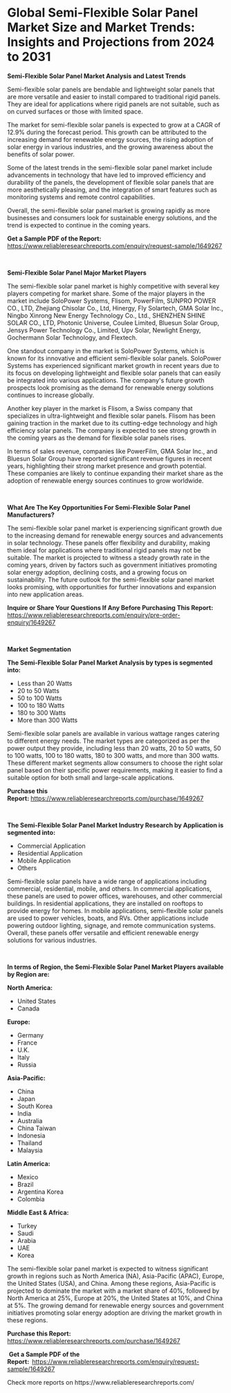 <p><h1>Global Semi-Flexible Solar Panel Market Size and Market Trends: Insights and Projections from 2024 to 2031</h1></p><p><strong>Semi-Flexible Solar Panel Market Analysis and Latest Trends</strong></p>
<p><p>Semi-flexible solar panels are bendable and lightweight solar panels that are more versatile and easier to install compared to traditional rigid panels. They are ideal for applications where rigid panels are not suitable, such as on curved surfaces or those with limited space.</p><p>The market for semi-flexible solar panels is expected to grow at a CAGR of 12.9% during the forecast period. This growth can be attributed to the increasing demand for renewable energy sources, the rising adoption of solar energy in various industries, and the growing awareness about the benefits of solar power.</p><p>Some of the latest trends in the semi-flexible solar panel market include advancements in technology that have led to improved efficiency and durability of the panels, the development of flexible solar panels that are more aesthetically pleasing, and the integration of smart features such as monitoring systems and remote control capabilities.</p><p>Overall, the semi-flexible solar panel market is growing rapidly as more businesses and consumers look for sustainable energy solutions, and the trend is expected to continue in the coming years.</p></p>
<p><strong>Get a Sample PDF of the Report:&nbsp;</strong> <a href="https://www.reliableresearchreports.com/enquiry/request-sample/1649267">https://www.reliableresearchreports.com/enquiry/request-sample/1649267</a></p>
<p>&nbsp;</p>
<p><strong>Semi-Flexible Solar Panel Major Market Players</strong></p>
<p><p>The semi-flexible solar panel market is highly competitive with several key players competing for market share. Some of the major players in the market include SoloPower Systems, Flisom, PowerFilm, SUNPRO POWER CO., LTD, Zhejiang Chisolar Co., Ltd, Hinergy, Fly Solartech, GMA Solar Inc., Ningbo Xinrong New Energy Technology Co., Ltd., SHENZHEN SHINE SOLAR CO., LTD, Photonic Universe, Coulee Limited, Bluesun Solar Group, Jensys Power Technology Co., Limited, Upv Solar, Newlight Energy, Gochermann Solar Technology, and Flextech.</p><p>One standout company in the market is SoloPower Systems, which is known for its innovative and efficient semi-flexible solar panels. SoloPower Systems has experienced significant market growth in recent years due to its focus on developing lightweight and flexible solar panels that can easily be integrated into various applications. The company's future growth prospects look promising as the demand for renewable energy solutions continues to increase globally.</p><p>Another key player in the market is Flisom, a Swiss company that specializes in ultra-lightweight and flexible solar panels. Flisom has been gaining traction in the market due to its cutting-edge technology and high efficiency solar panels. The company is expected to see strong growth in the coming years as the demand for flexible solar panels rises.</p><p>In terms of sales revenue, companies like PowerFilm, GMA Solar Inc., and Bluesun Solar Group have reported significant revenue figures in recent years, highlighting their strong market presence and growth potential. These companies are likely to continue expanding their market share as the adoption of renewable energy sources continues to grow worldwide.</p></p>
<p>&nbsp;</p>
<p><strong>What Are The Key Opportunities For Semi-Flexible Solar Panel Manufacturers?</strong></p>
<p><p>The semi-flexible solar panel market is experiencing significant growth due to the increasing demand for renewable energy sources and advancements in solar technology. These panels offer flexibility and durability, making them ideal for applications where traditional rigid panels may not be suitable. The market is projected to witness a steady growth rate in the coming years, driven by factors such as government initiatives promoting solar energy adoption, declining costs, and a growing focus on sustainability. The future outlook for the semi-flexible solar panel market looks promising, with opportunities for further innovations and expansion into new application areas.</p></p>
<p><strong>Inquire or Share Your Questions If Any Before Purchasing This Report:</strong> <a href="https://www.reliableresearchreports.com/enquiry/pre-order-enquiry/1649267">https://www.reliableresearchreports.com/enquiry/pre-order-enquiry/1649267</a></p>
<p>&nbsp;</p>
<p><strong>Market Segmentation</strong></p>
<p><strong>The Semi-Flexible Solar Panel Market Analysis by types is segmented into:</strong></p>
<p><ul><li>Less than 20 Watts</li><li>20 to 50 Watts</li><li>50 to 100 Watts</li><li>100 to 180 Watts</li><li>180 to 300 Watts</li><li>More than 300 Watts</li></ul></p>
<p><p>Semi-flexible solar panels are available in various wattage ranges catering to different energy needs. The market types are categorized as per the power output they provide, including less than 20 watts, 20 to 50 watts, 50 to 100 watts, 100 to 180 watts, 180 to 300 watts, and more than 300 watts. These different market segments allow consumers to choose the right solar panel based on their specific power requirements, making it easier to find a suitable option for both small and large-scale applications.</p></p>
<p><strong>Purchase this Report:&nbsp;</strong><a href="https://www.reliableresearchreports.com/purchase/1649267">https://www.reliableresearchreports.com/purchase/1649267</a></p>
<p>&nbsp;</p>
<p><strong>The Semi-Flexible Solar Panel Market Industry Research by Application is segmented into:</strong></p>
<p><ul><li>Commercial Application</li><li>Residential Application</li><li>Mobile Application</li><li>Others</li></ul></p>
<p><p>Semi-flexible solar panels have a wide range of applications including commercial, residential, mobile, and others. In commercial applications, these panels are used to power offices, warehouses, and other commercial buildings. In residential applications, they are installed on rooftops to provide energy for homes. In mobile applications, semi-flexible solar panels are used to power vehicles, boats, and RVs. Other applications include powering outdoor lighting, signage, and remote communication systems. Overall, these panels offer versatile and efficient renewable energy solutions for various industries.</p></p>
<p>&nbsp;</p>
<p><strong>In terms of Region, the Semi-Flexible Solar Panel Market Players available by Region are:</strong></p>
<p>
    <p> <strong> North America: </strong>
        <ul>
            <li>United States</li>
            <li>Canada</li>
        </ul>
        </p> 
    <p> <strong> Europe: </strong>
        <ul>
            <li>Germany</li>
            <li>France</li>
            <li>U.K.</li>
            <li>Italy</li>
            <li>Russia</li>
        </ul>
        </p> 
    <p> <strong> Asia-Pacific: </strong>
        <ul>
            <li>China</li>
            <li>Japan</li>
            <li>South Korea</li>
            <li>India</li>
            <li>Australia</li>
            <li>China Taiwan</li>
            <li>Indonesia</li>
            <li>Thailand</li>
            <li>Malaysia</li>
        </ul>
        </p> 
    <p> <strong> Latin America: </strong>
        <ul>
            <li>Mexico</li>
            <li>Brazil</li>
            <li>Argentina Korea</li>
            <li>Colombia</li>
        </ul>
        </p> 
    <p> <strong> Middle East & Africa: </strong>
        <ul>
            <li>Turkey</li>
            <li>Saudi</li>
            <li>Arabia</li>
            <li>UAE</li>
            <li>Korea</li>
        </ul>
    </p>
    </p>
<p><p>The semi-flexible solar panel market is expected to witness significant growth in regions such as North America (NA), Asia-Pacific (APAC), Europe, the United States (USA), and China. Among these regions, Asia-Pacific is projected to dominate the market with a market share of 40%, followed by North America at 25%, Europe at 20%, the United States at 10%, and China at 5%. The growing demand for renewable energy sources and government initiatives promoting solar energy adoption are driving the market growth in these regions.</p></p>
<p><strong>Purchase this Report: </strong><a href="https://www.reliableresearchreports.com/purchase/1649267">https://www.reliableresearchreports.com/purchase/1649267</a></p>
<p>&nbsp;<strong>Get a Sample PDF of the Report:&nbsp;&nbsp;</strong><a href="https://www.reliableresearchreports.com/enquiry/request-sample/1649267">https://www.reliableresearchreports.com/enquiry/request-sample/1649267</a></p>
<p><strong></strong></p>
<p>Check more reports on https://www.reliableresearchreports.com/</p>